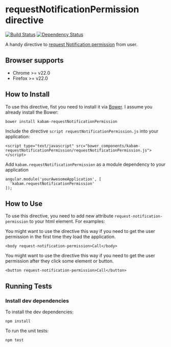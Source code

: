 requestNotificationPermission directive
=======================================

[![Build Status](https://travis-ci.org/mykabam/requestNotificationPermission.png?branch=master)](https://travis-ci.org/mykabam/requestNotificationPermission)
[![Dependency Status](https://gemnasium.com/mykabam/requestNotificationPermission.png)](https://gemnasium.com/mykabam/requestNotificationPermission)

A handy directive to [request Notification permission](http://www.w3.org/TR/2012/WD-notifications-20120614/#permission) from user.

## Browser supports

* Chrome >= v22.0
* Firefox >= v22.0

## How to Install

To use this directive, fist you need to install it via [Bower](http://bower.io/).
I assume you already install the Bower:

```
bower install kabam-requestNotificationPermission
```

Include the directive `script requestNotificationPermission.js` into your application:

```
<script type="text/javascript" src="bower_components/kabam-requestNotificationPermission/requestNotificationPermission.js"></script>
```

Add `kabam.requestNotificationPermission` as a module dependency to your application

```
angular.module('yourAwesomeApplication', [
  'kabam.requestNotificationPermission'
]);
```
## How to Use

To use this directive, you need to add new attribute `request-notification-permission` to your html element.
For examples:

You might want to use the directive this way if you need to get the user permission in the first time they load the application.
```
<body request-notification-permission>Call</body>
```

You might want to use the directive this way if you need to get the user permission after they click some element or button.
```
<button request-notification-permission>Call</button>
```

## Running Tests

### Install dev dependencies

To install the dev dependencies:

```
npm install
```

To run the unit tests:

```
npm test
```
